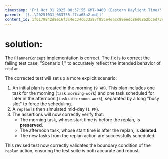 ```yaml
---
timestamp: 'Fri Oct 31 2025 08:37:55 GMT-0400 (Eastern Daylight Time)'
parent: '[[..\20251031_083755.f7ca65a2.md]]'
content_id: 1f6179842d8e16f3c4ec34c633a97f85ce4eacc89eedc86d0862bc6d73c53cba
---
```


# solution:

The `PlannerConcept` implementation is correct. The fix is to correct the failing test case, "Scenario 1," to accurately reflect the intended behavior of `replan`.

The corrected test will set up a more explicit scenario:

1. An initial plan is created in the morning (`9 AM`). This plan includes one task for the morning (`task:morning-work`) and one task scheduled for later in the afternoon (`task:afternoon-work`), separated by a long "busy slot" to force the scheduling.
2. A `replan` is then simulated mid-day (`1 PM`).
3. The assertions will now correctly verify that:
   * The morning task, whose start time is before the replan, is **preserved**.
   * The afternoon task, whose start time is after the replan, is **deleted**.
   * The new tasks from the replan action are successfully scheduled.

This revised test now correctly validates the boundary condition of the `replan` action, ensuring the test suite is both accurate and robust.
